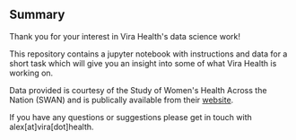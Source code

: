 ## Summary 

Thank you for your interest in Vira Health's data science work!  

This repository contains a jupyter notebook with instructions and data for a short task which will give you an insight into some of what Vira Health is working on.   

Data provided is courtesy of the Study of Women's Health Across the Nation (SWAN) and is publically available from their [website](https://www.swanstudy.org/).   

If you have any questions or suggestions please get in touch with alex[at]vira[dot]health.  